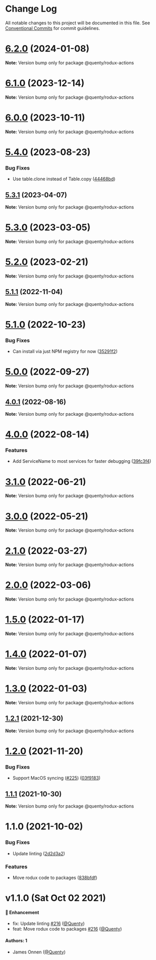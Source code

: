 # Change Log

All notable changes to this project will be documented in this file.
See [Conventional Commits](https://conventionalcommits.org) for commit guidelines.

# [6.2.0](https://github.com/Quenty/NevermoreEngine/compare/@quenty/rodux-actions@6.1.0...@quenty/rodux-actions@6.2.0) (2024-01-08)

**Note:** Version bump only for package @quenty/rodux-actions





# [6.1.0](https://github.com/Quenty/NevermoreEngine/compare/@quenty/rodux-actions@6.0.0...@quenty/rodux-actions@6.1.0) (2023-12-14)

**Note:** Version bump only for package @quenty/rodux-actions





# [6.0.0](https://github.com/Quenty/NevermoreEngine/compare/@quenty/rodux-actions@5.4.0...@quenty/rodux-actions@6.0.0) (2023-10-11)

**Note:** Version bump only for package @quenty/rodux-actions





# [5.4.0](https://github.com/Quenty/NevermoreEngine/compare/@quenty/rodux-actions@5.3.1...@quenty/rodux-actions@5.4.0) (2023-08-23)


### Bug Fixes

* Use table.clone instead of Table.copy ([44468bd](https://github.com/Quenty/NevermoreEngine/commit/44468bda58a95b5a17c5998807231124d2a55187))





## [5.3.1](https://github.com/Quenty/NevermoreEngine/compare/@quenty/rodux-actions@5.3.0...@quenty/rodux-actions@5.3.1) (2023-04-07)

**Note:** Version bump only for package @quenty/rodux-actions





# [5.3.0](https://github.com/Quenty/NevermoreEngine/compare/@quenty/rodux-actions@5.2.0...@quenty/rodux-actions@5.3.0) (2023-03-05)

**Note:** Version bump only for package @quenty/rodux-actions





# [5.2.0](https://github.com/Quenty/NevermoreEngine/compare/@quenty/rodux-actions@5.1.1...@quenty/rodux-actions@5.2.0) (2023-02-21)

**Note:** Version bump only for package @quenty/rodux-actions





## [5.1.1](https://github.com/Quenty/NevermoreEngine/compare/@quenty/rodux-actions@5.1.0...@quenty/rodux-actions@5.1.1) (2022-11-04)

**Note:** Version bump only for package @quenty/rodux-actions





# [5.1.0](https://github.com/Quenty/NevermoreEngine/compare/@quenty/rodux-actions@5.0.0...@quenty/rodux-actions@5.1.0) (2022-10-23)


### Bug Fixes

* Can install via just NPM registry for now ([35291f2](https://github.com/Quenty/NevermoreEngine/commit/35291f2aa91d40ec9062b2c79a2ef826d706a795))





# [5.0.0](https://github.com/Quenty/NevermoreEngine/compare/@quenty/rodux-actions@4.0.1...@quenty/rodux-actions@5.0.0) (2022-09-27)

**Note:** Version bump only for package @quenty/rodux-actions





## [4.0.1](https://github.com/Quenty/NevermoreEngine/compare/@quenty/rodux-actions@4.0.0...@quenty/rodux-actions@4.0.1) (2022-08-16)

**Note:** Version bump only for package @quenty/rodux-actions





# [4.0.0](https://github.com/Quenty/NevermoreEngine/compare/@quenty/rodux-actions@3.1.0...@quenty/rodux-actions@4.0.0) (2022-08-14)


### Features

* Add ServiceName to most services for faster debugging ([39fc3f4](https://github.com/Quenty/NevermoreEngine/commit/39fc3f4f2beb92fff49b2264424e07af7907324e))





# [3.1.0](https://github.com/Quenty/NevermoreEngine/compare/@quenty/rodux-actions@3.0.0...@quenty/rodux-actions@3.1.0) (2022-06-21)

**Note:** Version bump only for package @quenty/rodux-actions





# [3.0.0](https://github.com/Quenty/NevermoreEngine/compare/@quenty/rodux-actions@2.1.0...@quenty/rodux-actions@3.0.0) (2022-05-21)

**Note:** Version bump only for package @quenty/rodux-actions





# [2.1.0](https://github.com/Quenty/NevermoreEngine/compare/@quenty/rodux-actions@2.0.0...@quenty/rodux-actions@2.1.0) (2022-03-27)

**Note:** Version bump only for package @quenty/rodux-actions





# [2.0.0](https://github.com/Quenty/NevermoreEngine/compare/@quenty/rodux-actions@1.5.0...@quenty/rodux-actions@2.0.0) (2022-03-06)

**Note:** Version bump only for package @quenty/rodux-actions





# [1.5.0](https://github.com/Quenty/NevermoreEngine/compare/@quenty/rodux-actions@1.4.0...@quenty/rodux-actions@1.5.0) (2022-01-17)

**Note:** Version bump only for package @quenty/rodux-actions





# [1.4.0](https://github.com/Quenty/NevermoreEngine/compare/@quenty/rodux-actions@1.3.0...@quenty/rodux-actions@1.4.0) (2022-01-07)

**Note:** Version bump only for package @quenty/rodux-actions





# [1.3.0](https://github.com/Quenty/NevermoreEngine/compare/@quenty/rodux-actions@1.2.1...@quenty/rodux-actions@1.3.0) (2022-01-03)

**Note:** Version bump only for package @quenty/rodux-actions





## [1.2.1](https://github.com/Quenty/NevermoreEngine/compare/@quenty/rodux-actions@1.2.0...@quenty/rodux-actions@1.2.1) (2021-12-30)

**Note:** Version bump only for package @quenty/rodux-actions





# [1.2.0](https://github.com/Quenty/NevermoreEngine/compare/@quenty/rodux-actions@1.1.1...@quenty/rodux-actions@1.2.0) (2021-11-20)


### Bug Fixes

* Support MacOS syncing ([#225](https://github.com/Quenty/NevermoreEngine/issues/225)) ([03f9183](https://github.com/Quenty/NevermoreEngine/commit/03f918392c6a5bdd33f8a17c38de371d1e06c67a))





## [1.1.1](https://github.com/Quenty/NevermoreEngine/compare/@quenty/rodux-actions@1.1.0...@quenty/rodux-actions@1.1.1) (2021-10-30)

**Note:** Version bump only for package @quenty/rodux-actions





# 1.1.0 (2021-10-02)


### Bug Fixes

* Update linting ([2d2d3a2](https://github.com/Quenty/NevermoreEngine/commit/2d2d3a22ecebe84ed1334eb997118418ce4f00d5))


### Features

* Move rodux code to packages ([838bfdf](https://github.com/Quenty/NevermoreEngine/commit/838bfdfe78884a46218cc0ce1acd03ffdfca41eb))





# v1.1.0 (Sat Oct 02 2021)

#### 🚀 Enhancement

- fix: Update linting [#216](https://github.com/Quenty/NevermoreEngine/pull/216) ([@Quenty](https://github.com/Quenty))
- feat: Move rodux code to packages [#216](https://github.com/Quenty/NevermoreEngine/pull/216) ([@Quenty](https://github.com/Quenty))

#### Authors: 1

- James Onnen ([@Quenty](https://github.com/Quenty))
